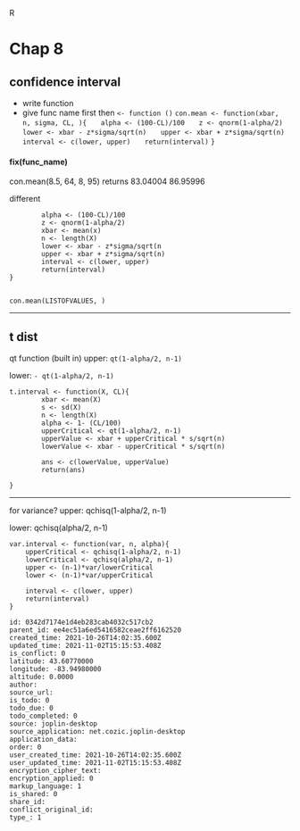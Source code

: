 R 

# Chap 8
## confidence interval

- write function
- give func name first then `<- function ()`
`con.mean <- function(xbar, n, sigma, CL, ){`
`	alpha <- (100-CL)/100`
`	z <- qnorm(1-alpha/2)`
`	lower <- xbar - z*sigma/sqrt(n)`
`	upper <- xbar + z*sigma/sqrt(n)`
`	interval <- c(lower, upper)`
`	return(interval)`
`}`

#### fix(func_name)
con.mean(8.5, 64, 8, 95)
returns 83.04004    86.95996


different 
```con.mean <- function(x, sigma, CL){
		alpha <- (100-CL)/100
		z <- qnorm(1-alpha/2)
		xbar <- mean(x)
		n <- length(X)
		lower <- xbar - z*sigma/sqrt(n
		upper <- xbar + z*sigma/sqrt(n)
		interval <- c(lower, upper)
		return(interval)
}


con.mean(LISTOFVALUES, )

```
***
## t dist
qt function (built in)
upper:
`qt(1-alpha/2, n-1)`

lower:
`- qt(1-alpha/2, n-1)`

```
t.interval <- function(X, CL){
		xbar <- mean(X)
		s <- sd(X)
		n <- length(X)
		alpha <- 1- (CL/100)
		upperCritical <- qt(1-alpha/2, n-1)
		upperValue <- xbar + upperCritical * s/sqrt(n)
		lowerValue <- xbar - upperCritical * s/sqrt(n)
		
		ans <- c(lowerValue, upperValue)
		return(ans)
		
}
```

***
for variance?
upper:
qchisq(1-alpha/2, n-1)

lower:
qchisq(alpha/2, n-1)


```
var.interval <- function(var, n, alpha){
	upperCritical <- qchisq(1-alpha/2, n-1)
	lowerCritical <- qchisq(alpha/2, n-1)
	upper <- (n-1)*var/lowerCritical
	lower <- (n-1)*var/upperCritical
	
	interval <- c(lower, upper)
	return(interval)
}

id: 0342d7174e1d4eb283cab4032c517cb2
parent_id: ee4ec51a6ed5416582ceae2ff6162520
created_time: 2021-10-26T14:02:35.600Z
updated_time: 2021-11-02T15:15:53.408Z
is_conflict: 0
latitude: 43.60770000
longitude: -83.94980000
altitude: 0.0000
author: 
source_url: 
is_todo: 0
todo_due: 0
todo_completed: 0
source: joplin-desktop
source_application: net.cozic.joplin-desktop
application_data: 
order: 0
user_created_time: 2021-10-26T14:02:35.600Z
user_updated_time: 2021-11-02T15:15:53.408Z
encryption_cipher_text: 
encryption_applied: 0
markup_language: 1
is_shared: 0
share_id: 
conflict_original_id: 
type_: 1